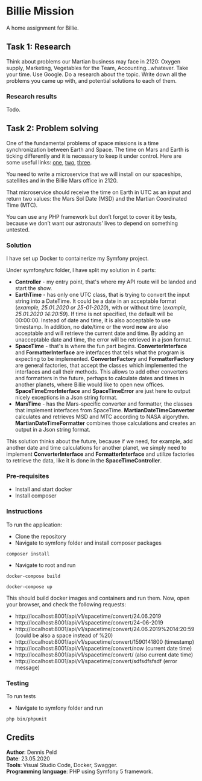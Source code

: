 # Billie Mission
A home assignment for Billie.

## Task 1: Research
Think about problems our Martian business may face in 2120: Oxygen supply, Marketing,
Vegetables for the Team, Accounting...whatever.
Take your time. Use Google. Do a research about the topic. Write down all the problems you
came up with, and potential solutions to each of them.

### Research results
Todo.

## Task 2: Problem solving
One of the fundamental problems of space missions is a time synchronization between Earth
and Space. The time on Mars and Earth is ticking differently and it is necessary to keep it under
control. Here are some useful links: [one](https://www.eecis.udel.edu/~mills/missions.html), 
[two](https://www.giss.nasa.gov/tools/mars24/help/algorithm.html), 
[three](http://ops-alaska.com/time/index.htm).

You need to write a microservice that we will install on our spaceships, satellites and in the
Billie Mars office in 2120.

That microservice should receive the time on Earth in UTC as an input and return two values:
the Mars Sol Date (MSD) and the Martian Coordinated Time (MTC).

You can use any PHP framework but don’t forget to cover it by tests, because we don’t want
our astronauts’ lives to depend on something untested.

### Solution
I have set up Docker to containerize my Symfony project.

Under symfony/src folder, I have split my solution in 4 parts:
- **Controller** - my entry point, that's where my API route will be landed and start the show.
- **EarthTime** - has only one UTC class, that is trying to convert the input string into a DateTime. It could be
a date in an acceptable format (_example, 25.01.2020 or 25-01-2020_), with or without time (_example, 25.01.2020 14:20:59_). 
If time is not specified, the default will be 00:00:00. Instead of date and time, it is also acceptable to use timestamp.
In addition, no date/time or the word **now** are also acceptable and will retrieve the current date and time. By adding an 
unacceptable date and time, the error will be retrieved in a json format.
- **SpaceTime** - that's is where the fun part begins. **ConverterInterface** and **FormatterInterface** are interfaces that tells
what the program is expecting to be implemented. **ConverterFactory** and **FormatterFactory** are general factories, that 
accept the classes which implemented the interfaces and call their methods. This allows to add other converters and formatters
in the future, perhaps to calculate dates and times in another planets, where Billie would like to open new offices.
**SpaceTimeErrorInterface** and **SpaceTimeError** are just here to output nicely exceptions in a Json string format.
- **MarsTime** - has the Mars-specific converter and formatter, the classes that implement interfaces from SpaceTime. 
**MartianDateTimeConverter** calculates and retrieves MSD and MTC according to NASA algorythm. **MartianDateTimeFormatter** combines
those calculations and creates an output in a Json string format.

This solution thinks about the future, because if we need, for example, add another date and time calculations for another planet,
we simply need to implement **ConverterInterface** and **FormatterInterface** and utilize factories to retrieve the data, like it is done
in the **SpaceTimeController**.


### Pre-requisites
- Install and start docker
- Install composer

### Instructions
To run the application:
- Clone the repository
- Navigate to symfony folder and install composer packages

`composer install`

- Navigate to root and run

`docker-compose build`

`docker-compose up`

This should build docker images and containers and run them. Now, open your browser, and check the following requests: 

- http://localhost:8001/api/v1/spacetime/convert/24.06.2019
- http://localhost:8001/api/v1/spacetime/convert/24-06-2019
- http://localhost:8001/api/v1/spacetime/convert/24.06.2019%2014:20:59 (could be also a space instead of %20)
- http://localhost:8001/api/v1/spacetime/convert/1590141800 (timestamp)
- http://localhost:8001/api/v1/spacetime/convert/now (current date time)
- http://localhost:8001/api/v1/spacetime/convert/ (also current date time)
- http://localhost:8001/api/v1/spacetime/convert/sdfsdfsfsdf (error message)


### Testing
To run tests
- Navigate to symfony folder and run 

`php bin/phpunit`

## Credits
**Author**: Dennis Peld  
**Date**: 23.05.2020  
**Tools**: Visual Studio Code, Docker, Swagger.  
**Programming language**: PHP using Symfony 5 framework.
